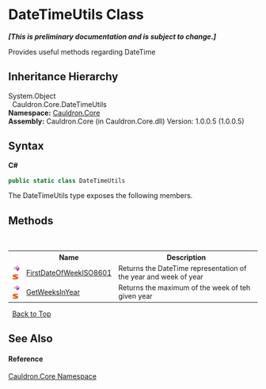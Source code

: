 # DateTimeUtils Class
 _**\[This is preliminary documentation and is subject to change.\]**_

Provides useful methods regarding DateTime


## Inheritance Hierarchy
System.Object<br />&nbsp;&nbsp;Cauldron.Core.DateTimeUtils<br />
**Namespace:**&nbsp;<a href="N_Cauldron_Core">Cauldron.Core</a><br />**Assembly:**&nbsp;Cauldron.Core (in Cauldron.Core.dll) Version: 1.0.0.5 (1.0.0.5)

## Syntax

**C#**<br />
``` C#
public static class DateTimeUtils
```

The DateTimeUtils type exposes the following members.


## Methods
&nbsp;<table><tr><th></th><th>Name</th><th>Description</th></tr><tr><td>![Public method](media/pubmethod.gif "Public method")![Static member](media/static.gif "Static member")</td><td><a href="M_Cauldron_Core_DateTimeUtils_FirstDateOfWeekISO8601">FirstDateOfWeekISO8601</a></td><td>
Returns the DateTime representation of the year and week of year</td></tr><tr><td>![Public method](media/pubmethod.gif "Public method")![Static member](media/static.gif "Static member")</td><td><a href="M_Cauldron_Core_DateTimeUtils_GetWeeksInYear">GetWeeksInYear</a></td><td>
Returns the maximum of the week of teh given year</td></tr></table>&nbsp;
<a href="#datetimeutils-class">Back to Top</a>

## See Also


#### Reference
<a href="N_Cauldron_Core">Cauldron.Core Namespace</a><br />
